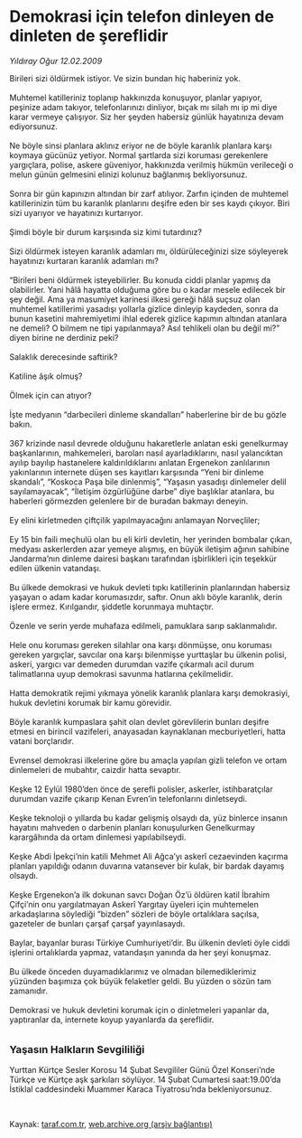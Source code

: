 # Demokrasi için telefon dinleyen de dinleten de şereflidir

*Yıldıray Oğur 12.02.2009*

<div class="taraf_structure_2col_1zq">
<div class="margen_n">



 <p>Birileri sizi öldürmek istiyor. Ve sizin bundan hiç haberiniz yok. <br/><br/>Muhtemel katilleriniz toplanıp hakkınızda konuşuyor, planlar yapıyor, peşinize adam takıyor, telefonlarınızı dinliyor, bıçak mı silah mı ip mi diye karar vermeye çalışıyor. Siz her şeyden habersiz günlük hayatınıza devam ediyorsunuz. <br/><br/>Ne böyle sinsi planlara aklınız eriyor ne de böyle karanlık planlara karşı koymaya gücünüz yetiyor. Normal şartlarda sizi koruması gerekenlere yargıçlara, polise, askere güveniyor, hakkınızda verilmiş hükmün verileceği o melun günün gelmesini elinizi kolunuz bağlanmış bekliyorsunuz. <br/><br/>Sonra bir gün kapınızın altından bir zarf atılıyor. Zarfın içinden de muhtemel katillerinizin tüm bu karanlık planlarını deşifre eden bir ses kaydı çıkıyor. Biri sizi uyarıyor ve hayatınızı kurtarıyor. <br/><br/>Şimdi böyle bir durum karşısında siz kimi tutardınız? <br/><br/>Sizi öldürmek isteyen karanlık adamları mı, öldürüleceğinizi size söyleyerek hayatınızı kurtaran karanlık adamları mı? <br/><br/>“Birileri beni öldürmek isteyebilirler. Bu konuda ciddi planlar yapmış da olabilirler. Yani hâlâ hayatta olduğuma göre bu o kadar mesele edilecek bir şey değil. Ama ya masumiyet karinesi ilkesi gereği hâlâ suçsuz olan muhtemel katillerimi yasadışı yollarla gizlice dinleyip kaydeden, sonra da bunun kasetini mahremiyetimi ihlal ederek gizlice kapımın altından atanlara ne demeli? O bilmem ne tipi yapılanmaya? Asıl tehlikeli olan bu değil mi?” diyen birine ne derdiniz peki? <br/><br/>Salaklık derecesinde saftirik? <br/><br/>Katiline âşık olmuş? <br/><br/>Ölmek için can atıyor? <br/><br/>İşte medyanın “darbecileri dinleme skandalları” haberlerine bir de bu gözle bakın. <br/><br/>367 krizinde nasıl devrede olduğunu hakaretlerle anlatan eski genelkurmay başkanlarının, mahkemeleri, baroları nasıl ayarladıklarını, nasıl yalancıktan ayılıp bayılıp hastanelere kaldırıldıklarını anlatan Ergenekon zanlılarının yakınlarının internete düşen ses kayıtları karşısında “Yeni bir dinleme skandalı”, “Koskoca Paşa bile dinlenmiş”, “Yaşasın yasadışı dinlemeler delil sayılamayacak”, “İletişim özgürlüğüne darbe” diye başlıklar atanlara, bu haberleri görmezden gelenlere bir de buradan bakmayı deneyin. <br/><br/>Ey elini kirletmeden çiftçilik yapılmayacağını anlamayan Norveçliler; <br/><br/>Ey 15 bin faili meçhulü olan bu eli kirli devletin, her yerinden bombalar çıkan, medyası askerlerden azar yemeye alışmış, en büyük iletişim ağının sahibine Jandarma’nın dinleme dairesi başkanı tarafından işbirlikleri için teşekkür edilen ülkenin vatandaşı. <br/><br/>Bu ülkede demokrasi ve hukuk devleti tıpkı katillerinin planlarından habersiz yaşayan o adam kadar korumasızdır, saftır. Onun aklı böyle karanlık, derin işlere ermez. Kırılgandır, şiddetle korunmaya muhtaçtır. <br/><br/>Özenle ve serin yerde muhafaza edilmeli, pamuklara sarıp saklanmalıdır. <br/><br/>Hele onu koruması gereken silahlar ona karşı dönmüşse, onu koruması gereken yargıçlar, savcılar ona karşı bilenmişse yurttaşlar bu ülkenin polisi, askeri, yargıcı var demeden durumdan vazife çıkarmalı acil durum talimatlarına uyup demokrasi savunma hatlarına çekilmelidir. <br/><br/>Hatta demokratik rejimi yıkmaya yönelik karanlık planlara karşı demokrasiyi, hukuk devletini korumak bir kamu görevidir. <br/><br/>Böyle karanlık kumpaslara şahit olan devlet görevlilerin bunları deşifre etmesi en birincil vazifeleri, anayasadan kaynaklanan mecburiyetleri, hatta vatani borçlarıdır. <br/><br/>Evrensel demokrasi ilkelerine göre bu amaçla yapılan gizli telefon ve ortam dinlemeleri de mubahtır, caizdir hatta sevaptır. <br/><br/>Keşke 12 Eylül 1980’den önce de şerefli polisler, askerler, istihbaratçılar durumdan vazife çıkarıp Kenan Evren’in telefonlarını dinletseydi. <br/><br/>Keşke teknoloji o yıllarda bu kadar gelişmiş olsaydı da, yüz binlerce insanın hayatını mahveden o darbenin planları konuşulurken Genelkurmay karargâhında da ortam dinlemesi yapılabilseydi. <br/><br/>Keşke Abdi İpekçi’nin katili Mehmet Ali Ağca’yı askerî cezaevinden kaçırma planları yapıldığı odanın duvarına vatansever bir kulak, bir bardak dayamış olsaydı. <br/><br/>Keşke Ergenekon’a ilk dokunan savcı Doğan Öz’ü öldüren katil İbrahim Çifçi’nin onu yargılatmayan Askerî Yargıtay üyeleri için muhtemelen arkadaşlarına söylediği “bizden” sözleri de böyle ortalıklara saçılsa, gazeteler de bunları çarşaf çarşaf yayınlasaydı. <br/><br/>Baylar, bayanlar burası Türkiye Cumhuriyeti’dir. Bu ülkenin devleti öyle ciddi işlerini ortalıklarda yapmaz, vatandaşın yanında da her şeyi konuşmaz. <br/><br/>Bu ülkede önceden duyamadıklarımız ve olmadan bilemediklerimiz yüzünden başımıza çok büyük felaketler geldi. Bu yüzden o sözün tam zamanıdır. <br/><br/>Demokrasi ve hukuk devletini korumak için o dinletmeleri yapanlar da, yaptıranlar da, internete koyup yayanlarda da şereflidir.   <b><br/><br/><br/><font size="4">Yaşasın Halkların Sevgililiği</font></b>  <br/><br/>Yurttan Kürtçe Sesler Korosu 14 Şubat Sevgililer Günü Özel Konseri’nde Türkçe ve Kürtçe aşk şarkıları söylüyor. 14 Şubat Cumartesi saat:19.00’da İstiklal caddesindeki Muammer Karaca Tiyatrosu’nda bekleniyorsunuz.</p>

<br/>


<div id="taraf_not">
</div>

</div>


</div>

Kaynak: [taraf.com.tr](http://taraf.com.tr:80/makale/4001.htm), [web.archive.org (arşiv bağlantısı)](http://web.archive.org/web/20090215234643/http://taraf.com.tr:80/makale/4001.htm)
